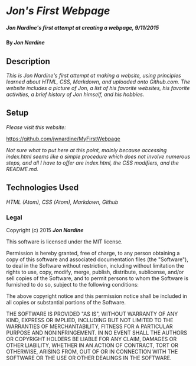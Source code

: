 # _Jon's First Webpage_

##### _Jon Nardine's first attempt at creating a webpage, 9/11/2015_

#### By _**Jon Nardine**_

## Description

_This is Jon Nardine's first attempt at making a website, using principles learned about HTML, CSS, Markdown, and uploaded onto Github.com. The website includes a picture of Jon, a list of his favorite websites, his favorite activities, a brief history of Jon himself, and his hobbies._

## Setup

_Please visit this website:_

https://github.com/jwnardine/MyFirstWebpage

_Not sure what to put here at this point, mainly because accessing index.html seems like a simple procedure which does not involve numerous steps, and all I have to offer are index.html, the CSS modifiers, and the README.md._

## Technologies Used

_HTML (Atom), CSS (Atom), Markdown, Github_


### Legal

Copyright (c) 2015 **_Jon Nardine_**

This software is licensed under the MIT license.

Permission is hereby granted, free of charge, to any person obtaining a copy
of this software and associated documentation files (the "Software"), to deal
in the Software without restriction, including without limitation the rights
to use, copy, modify, merge, publish, distribute, sublicense, and/or sell
copies of the Software, and to permit persons to whom the Software is
furnished to do so, subject to the following conditions:

The above copyright notice and this permission notice shall be included in
all copies or substantial portions of the Software.

THE SOFTWARE IS PROVIDED "AS IS", WITHOUT WARRANTY OF ANY KIND, EXPRESS OR
IMPLIED, INCLUDING BUT NOT LIMITED TO THE WARRANTIES OF MERCHANTABILITY,
FITNESS FOR A PARTICULAR PURPOSE AND NONINFRINGEMENT. IN NO EVENT SHALL THE
AUTHORS OR COPYRIGHT HOLDERS BE LIABLE FOR ANY CLAIM, DAMAGES OR OTHER
LIABILITY, WHETHER IN AN ACTION OF CONTRACT, TORT OR OTHERWISE, ARISING FROM,
OUT OF OR IN CONNECTION WITH THE SOFTWARE OR THE USE OR OTHER DEALINGS IN
THE SOFTWARE.
